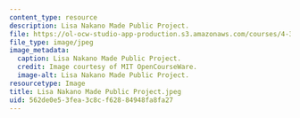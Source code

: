 ```yaml
---
content_type: resource
description: Lisa Nakano Made Public Project.
file: https://ol-ocw-studio-app-production.s3.amazonaws.com/courses/4-301-introduction-to-the-visual-arts-spring-2007/562de0e53fea3c8cf62884948fa8fa27_LisaNakanoMadePublicProject.jpeg
file_type: image/jpeg
image_metadata:
  caption: Lisa Nakano Made Public Project.
  credit: Image courtesy of MIT OpenCourseWare.
  image-alt: Lisa Nakano Made Public Project.
resourcetype: Image
title: Lisa Nakano Made Public Project.jpeg
uid: 562de0e5-3fea-3c8c-f628-84948fa8fa27
---
```

